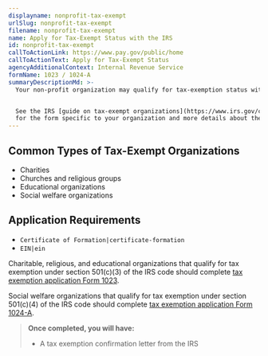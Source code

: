 ```yaml
---
displayname: nonprofit-tax-exempt
urlSlug: nonprofit-tax-exempt
filename: nonprofit-tax-exempt
name: Apply for Tax-Exempt Status with the IRS
id: nonprofit-tax-exempt
callToActionLink: https://www.pay.gov/public/home
callToActionText: Apply for Tax-Exempt Status
agencyAdditionalContext: Internal Revenue Service
formName: 1023 / 1024-A
summaryDescriptionMd: >-
  Your non-profit organization may qualify for tax-exemption status with the IRS.


  See the IRS [guide on tax-exempt organizations](https://www.irs.gov/charities-non-profits/applying-for-tax-exempt-status)
  for the form specific to your organization and more details about the application process.
---
```


## Common Types of Tax-Exempt Organizations

- Charities
- Churches and religious groups
- Educational organizations
- Social welfare organizations

## Application Requirements

- `Certificate of Formation|certificate-formation`
- `EIN|ein`

Charitable, religious, and educational organizations that qualify for tax exemption under section 501(c)(3) of the IRS code should complete [tax exemption application Form 1023](https://www.irs.gov/forms-pubs/about-form-1023).

Social welfare organizations that qualify for tax exemption under section 501(c)(4) of the IRS code should complete [tax exemption application Form 1024-A](https://www.irs.gov/forms-pubs/about-form-1024-a).

> **Once completed, you will have:**
>
> - A tax exemption confirmation letter from the IRS
